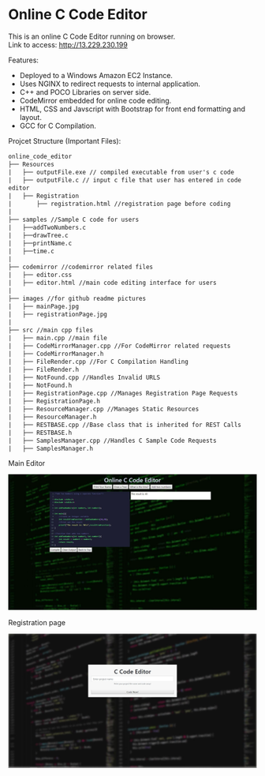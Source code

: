 ﻿# Online C Code Editor

This is an online C Code Editor running on browser.  
Link to access: http://13.229.230.199

Features:
- Deployed to a Windows Amazon EC2 Instance.
- Uses NGINX to redirect requests to internal application.
- C++ and POCO Libraries on server side.
- CodeMirror embedded for online code editing.
- HTML, CSS and Javscript with Bootstrap for front end formatting and layout.
- GCC for C Compilation.

Projcet Structure (Important Files):

```
online_code_editor
├── Resources
|   ├── outputFile.exe // compiled executable from user's c code
|   ├── outputFile.c // input c file that user has entered in code editor
|   ├── Registration
|       ├── registration.html //registration page before coding
|
├── samples //Sample C code for users
|   ├──addTwoNumbers.c
|   ├──drawTree.c
|   ├──printName.c
|   ├──time.c
|
├── codemirror //codemirror related files
|   ├── editor.css 
|   ├── editor.html //main code editing interface for users
|   
├── images //for github readme pictures
|   ├── mainPage.jpg
|   ├── registrationPage.jpg
|
├── src //main cpp files
|   ├── main.cpp //main file
|   ├── CodeMirrorManager.cpp //For CodeMirror related requests
|   ├── CodeMirrorManager.h
|   ├── FileRender.cpp //For C Compilation Handling
|   ├── FileRender.h
|   ├── NotFound.cpp //Handles Invalid URLS
|   ├── NotFound.h
|   ├── RegistrationPage.cpp //Manages Registration Page Requests
|   ├── RegistrationPage.h
|   ├── ResourceManager.cpp //Manages Static Resources 
|   ├── ResourceManager.h
|   ├── RESTBASE.cpp //Base class that is inherited for REST Calls
|   ├── RESTBASE.h
|   ├── SamplesManager.cpp //Handles C Sample Code Requests
|   ├── SamplesManager.h

```

Main Editor

![alt text](images/mainPage.JPG)

Registration page

![alt text](images/registrationPage.JPG)
